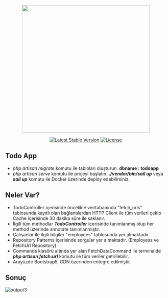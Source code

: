 <p align="center"><a href="https://laravel.com" target="_blank">
<img src="https://raw.githubusercontent.com/laravel/art/master/logo-lockup/5%20SVG/2%20CMYK/1%20Full%20Color/laravel-logolockup-cmyk-red.svg" width="400"></a></p>

<p align="center">
    <a href="https://packagist.org/packages/laravel/framework"><img src="https://img.shields.io/packagist/v/laravel/framework" alt="Latest Stable Version"></a>
    <a href="https://packagist.org/packages/laravel/framework"><img src="https://img.shields.io/packagist/l/laravel/framework" alt="License"></a>
</p>

## Todo App
- <i>php artisan migrate</i> komutu ile tabloları oluşturun. <b>dbname : todoapp</b> 
- <i>php artisan serve</i> komutu ile projeyi başlatın. <b><i>./vendor/bin/sail up</i></b> veya <b><i>sail up</i></b> komutu ile Docker üzerinde deploy edebilirsiniz.

## Neler Var?

- TodoController içerisinde öncelikle veritabanında "fetch_urls" tablosunda kayıtlı olan bağlantılardan HTTP Client ile tüm verileri çekip Cache içerisinde 30 dakika süre ile saklanır. 
- İlgili tüm methodlar <b><i>TodoController</i></b> içerisinde tanımlanmış olup her method üzerinde annotate tanımlanmıştır.
- Çalışanlar ile ilgili bilgiler "employees" tablosunda yer almaktadır.
- Repository Patterns içerisinde sorgular yer almaktadır. (Employess ve FetchUrl Repository)
- Commands klasörü altında yer alan FetchDataCommand ile terminalde <b><i>php artisan fetch:url</i></b> komutu ile tüm veriler getirilebilir.
- Arayüzde Bootstrap5, CDN üzerinden entegre edilmiştir.

## Sonuç

<img src="https://i.ibb.co/72z7M8D/output3.png" alt="output3">
